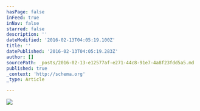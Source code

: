 ```yaml
---
hasPage: false
inFeed: true
inNav: false
starred: false
description: ''
dateModified: '2016-02-13T04:05:19.100Z'
title: ''
datePublished: '2016-02-13T04:05:19.283Z'
author: []
sourcePath: _posts/2016-02-13-e12577af-e271-44c8-91e7-4a8f23fdd5a5.md
published: true
_context: 'http://schema.org'
_type: Article

---
```

![](https://the-grid-user-content.s3-us-west-2.amazonaws.com/fdb08740-262e-4f4f-a603-750bfaab8541.jpg)
